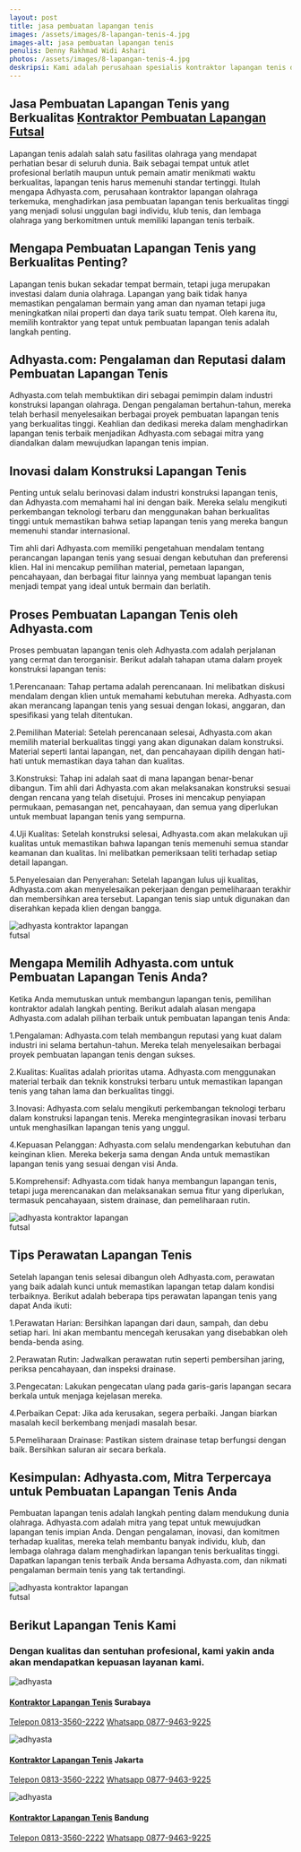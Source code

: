 ```yaml
---
layout: post
title: jasa pembuatan lapangan tenis
images: /assets/images/8-lapangan-tenis-4.jpg
images-alt: jasa pembuatan lapangan tenis
penulis: Denny Rakhmad Widi Ashari
photos: /assets/images/8-lapangan-tenis-4.jpg
deskripsi: Kami adalah perusahaan spesialis kontraktor lapangan tenis dengan pengalaman telah melayani 100 lebih konsumen dalam segala pekerjaan, baik dalam konstruksi pembuatan lapangan tenis maupun pembuatan lantai lapangan tenis. suatu keniscayaan apabila anda menyerahkan pekerjaan proyek pembuat lapangan tenis kepada kami
---
```

<section class="features11 cid-rravbvzsVT" id="features11-5">
    <div class="container">
        <div class="col-md-12">
            <div class="media-container-row">
                <div class=" align-left aside-content">
                    <h2 class="mbr-title pt-2 mbr-fonts-style display-2">
                      Jasa Pembuatan Lapangan Tenis yang Berkualitas <a href="/produk/spesialis-lapangan-futsal/">Kontraktor Pembuatan Lapangan Futsal</a>
                    </h2>
                    <div class="mbr-section-text">
                        <p class="mbr-text mb-5 pt-3 mbr-light mbr-fonts-style display-5">
                            Lapangan tenis adalah salah satu fasilitas olahraga yang mendapat perhatian besar di seluruh dunia. Baik sebagai tempat untuk atlet profesional berlatih maupun untuk pemain amatir menikmati waktu berkualitas, lapangan tenis harus memenuhi standar tertinggi. Itulah mengapa Adhyasta.com, perusahaan kontraktor lapangan olahraga terkemuka, menghadirkan jasa pembuatan lapangan tenis berkualitas tinggi yang menjadi solusi unggulan bagi individu, klub tenis, dan lembaga olahraga yang berkomitmen untuk memiliki lapangan tenis terbaik.
                        </p>
                         <h2 class="mbr-title pt-2 mbr-fonts-style display-2">
                        Mengapa Pembuatan Lapangan Tenis yang Berkualitas Penting?
                        </h2>
                        <p class="mbr-text mb-5 pt-3 mbr-light mbr-fonts-style display-5">
                           Lapangan tenis bukan sekadar tempat bermain, tetapi juga merupakan investasi dalam dunia olahraga. Lapangan yang baik tidak hanya memastikan pengalaman bermain yang aman dan nyaman tetapi juga meningkatkan nilai properti dan daya tarik suatu tempat. Oleh karena itu, memilih kontraktor yang tepat untuk pembuatan lapangan tenis adalah langkah penting.
                        </p>
                         <h2 class="mbr-title pt-2 mbr-fonts-style display-2">
                        Adhyasta.com: Pengalaman dan Reputasi dalam Pembuatan Lapangan Tenis
                        </h2>
                        <p class="mbr-text mb-5 pt-3 mbr-light mbr-fonts-style display-5">
                           Adhyasta.com telah membuktikan diri sebagai pemimpin dalam industri konstruksi lapangan olahraga. Dengan pengalaman bertahun-tahun, mereka telah berhasil menyelesaikan berbagai proyek pembuatan lapangan tenis yang berkualitas tinggi. Keahlian dan dedikasi mereka dalam menghadirkan lapangan tenis terbaik menjadikan Adhyasta.com sebagai mitra yang diandalkan dalam mewujudkan lapangan tenis impian.
                        </p>
                        <h2 class="mbr-title pt-2 mbr-fonts-style display-2">
                       Inovasi dalam Konstruksi Lapangan Tenis
                        </h2>
                        <p class="mbr-text mb-5 pt-3 mbr-light mbr-fonts-style display-5">
                            Penting untuk selalu berinovasi dalam industri konstruksi lapangan tenis, dan Adhyasta.com memahami hal ini dengan baik. Mereka selalu mengikuti perkembangan teknologi terbaru dan menggunakan bahan berkualitas tinggi untuk memastikan bahwa setiap lapangan tenis yang mereka bangun memenuhi standar internasional.
                        </p>
                        <p class="mbr-text mb-5 pt-3 mbr-light mbr-fonts-style display-5">
                           Tim ahli dari Adhyasta.com memiliki pengetahuan mendalam tentang perancangan lapangan tenis yang sesuai dengan kebutuhan dan preferensi klien. Hal ini mencakup pemilihan material, pemetaan lapangan, pencahayaan, dan berbagai fitur lainnya yang membuat lapangan tenis menjadi tempat yang ideal untuk bermain dan berlatih.
                        </p>
                         <h2 class="mbr-title pt-2 mbr-fonts-style display-2">
                       Proses Pembuatan Lapangan Tenis oleh Adhyasta.com
                        </h2>
                        <p class="mbr-text mb-5 pt-3 mbr-light mbr-fonts-style display-5">
                            Proses pembuatan lapangan tenis oleh Adhyasta.com adalah perjalanan yang cermat dan terorganisir. Berikut adalah tahapan utama dalam proyek konstruksi lapangan tenis:
                        </p>
                         <p class="mbr-text mb-5 pt-3 mbr-light mbr-fonts-style display-5">
                           1.Perencanaan: Tahap pertama adalah perencanaan. Ini melibatkan diskusi mendalam dengan klien untuk memahami kebutuhan mereka. Adhyasta.com akan merancang lapangan tenis yang sesuai dengan lokasi, anggaran, dan spesifikasi yang telah ditentukan.
                        </p>
                         <p class="mbr-text mb-5 pt-3 mbr-light mbr-fonts-style display-5">
                          2.Pemilihan Material: Setelah perencanaan selesai, Adhyasta.com akan memilih material berkualitas tinggi yang akan digunakan dalam konstruksi. Material seperti lantai lapangan, net, dan pencahayaan dipilih dengan hati-hati untuk memastikan daya tahan dan kualitas.
                        </p>
                         <p class="mbr-text mb-5 pt-3 mbr-light mbr-fonts-style display-5">
                            3.Konstruksi: Tahap ini adalah saat di mana lapangan benar-benar dibangun. Tim ahli dari Adhyasta.com akan melaksanakan konstruksi sesuai dengan rencana yang telah disetujui. Proses ini mencakup penyiapan permukaan, pemasangan net, pencahayaan, dan semua yang diperlukan untuk membuat lapangan tenis yang sempurna.
                        </p>
                         <p class="mbr-text mb-5 pt-3 mbr-light mbr-fonts-style display-5">
                          4.Uji Kualitas: Setelah konstruksi selesai, Adhyasta.com akan melakukan uji kualitas untuk memastikan bahwa lapangan tenis memenuhi semua standar keamanan dan kualitas. Ini melibatkan pemeriksaan teliti terhadap setiap detail lapangan.
                        </p>
                         <p class="mbr-text mb-5 pt-3 mbr-light mbr-fonts-style display-5">
                            5.Penyelesaian dan Penyerahan: Setelah lapangan lulus uji kualitas, Adhyasta.com akan menyelesaikan pekerjaan dengan pemeliharaan terakhir dan membersihkan area tersebut. Lapangan tenis siap untuk digunakan dan diserahkan kepada klien dengan bangga.
                        </p>
                        <div class="mbr-figure m-auto" style="width: 50%;">
                            <img src="/assets/images/8-lapangan-tenis-4.jpg" alt="adhyasta kontraktor lapangan futsal" title="adhyasta kontraktor lapangan futsal">
                        </div>
                    </div>
                </div>
            </div>
        </div>
    </div>
    <div class="container">
        <div class="col-md-12">
            <div class="media-container-row">
                <div class=" align-left aside-content">
                    <h2 class="mbr-title pt-2 mbr-fonts-style display-2">
                        Mengapa Memilih Adhyasta.com untuk Pembuatan Lapangan Tenis Anda?
                    </h2>
                    <div class="mbr-section-text">
                        <p class="mbr-text mb-5 pt-3 mbr-light mbr-fonts-style display-5">
                           Ketika Anda memutuskan untuk membangun lapangan tenis, pemilihan kontraktor adalah langkah penting. Berikut adalah alasan mengapa Adhyasta.com adalah pilihan terbaik untuk pembuatan lapangan tenis Anda:
                        </p>
                        <p class="mbr-text mb-5 pt-3 mbr-light mbr-fonts-style display-5">
                            1.Pengalaman: Adhyasta.com telah membangun reputasi yang kuat dalam industri ini selama bertahun-tahun. Mereka telah menyelesaikan berbagai proyek pembuatan lapangan tenis dengan sukses.
                        </p>
                        <p class="mbr-text mb-5 pt-3 mbr-light mbr-fonts-style display-5">
                            2.Kualitas: Kualitas adalah prioritas utama. Adhyasta.com menggunakan material terbaik dan teknik konstruksi terbaru untuk memastikan lapangan tenis yang tahan lama dan berkualitas tinggi.
                        </p>
                        <p class="mbr-text mb-5 pt-3 mbr-light mbr-fonts-style display-5">
                            3.Inovasi: Adhyasta.com selalu mengikuti perkembangan teknologi terbaru dalam konstruksi lapangan tenis. Mereka mengintegrasikan inovasi terbaru untuk menghasilkan lapangan tenis yang unggul.
                        </p>
                        <p class="mbr-text mb-5 pt-3 mbr-light mbr-fonts-style display-5">
                            4.Kepuasan Pelanggan: Adhyasta.com selalu mendengarkan kebutuhan dan keinginan klien. Mereka bekerja sama dengan Anda untuk memastikan lapangan tenis yang sesuai dengan visi Anda.
                        <p class="mbr-text mb-5 pt-3 mbr-light mbr-fonts-style display-5">
                            5.Komprehensif: Adhyasta.com tidak hanya membangun lapangan tenis, tetapi juga merencanakan dan melaksanakan semua fitur yang diperlukan, termasuk pencahayaan, sistem drainase, dan pemeliharaan rutin.
                        </p>
                        <div class="mbr-figure m-auto" style="width: 50%;">
                            <img src="/assets/images/8-lapangan-tenis-3.jpg" alt="adhyasta kontraktor lapangan futsal" title="adhyasta kontraktor lapangan futsal">
                        </div>
    <div class="container">
        <div class="col-md-12">
            <div class="media-container-row">
                <div class=" align-left aside-content">
                    <h2 class="mbr-title pt-2 mbr-fonts-style display-2">
                        Tips Perawatan Lapangan Tenis
                    </h2>
                    <div class="mbr-section-text">
                        <p class="mbr-text mb-5 pt-3 mbr-light mbr-fonts-style display-5">
                           Setelah lapangan tenis selesai dibangun oleh Adhyasta.com, perawatan yang baik adalah kunci untuk memastikan lapangan tetap dalam kondisi terbaiknya. Berikut adalah beberapa tips perawatan lapangan tenis yang dapat Anda ikuti:
                        </p>
                        <p class="mbr-text mb-5 pt-3 mbr-light mbr-fonts-style display-5">
                            1.Perawatan Harian: Bersihkan lapangan dari daun, sampah, dan debu setiap hari. Ini akan membantu mencegah kerusakan yang disebabkan oleh benda-benda asing.
                        </p>
                        <p class="mbr-text mb-5 pt-3 mbr-light mbr-fonts-style display-5">
                            2.Perawatan Rutin: Jadwalkan perawatan rutin seperti pembersihan jaring, periksa pencahayaan, dan inspeksi drainase.
                        </p>
                        <p class="mbr-text mb-5 pt-3 mbr-light mbr-fonts-style display-5">
                            3.Pengecatan: Lakukan pengecatan ulang pada garis-garis lapangan secara berkala untuk menjaga kejelasan mereka.
                        </p>
                        <p class="mbr-text mb-5 pt-3 mbr-light mbr-fonts-style display-5">
                            4.Perbaikan Cepat: Jika ada kerusakan, segera perbaiki. Jangan biarkan masalah kecil berkembang menjadi masalah besar.
                        </p>
                        <p class="mbr-text mb-5 pt-3 mbr-light mbr-fonts-style display-5">
                            5.Pemeliharaan Drainase: Pastikan sistem drainase tetap berfungsi dengan baik. Bersihkan saluran air secara berkala.
                        </p>
                         <h2 class="mbr-title pt-2 mbr-fonts-style display-2">
                        Kesimpulan: Adhyasta.com, Mitra Terpercaya untuk Pembuatan Lapangan Tenis Anda
                    </h2>
                    <div class="mbr-section-text">
                        <p class="mbr-text mb-5 pt-3 mbr-light mbr-fonts-style display-5">
                          Pembuatan lapangan tenis adalah langkah penting dalam mendukung dunia olahraga. Adhyasta.com adalah mitra yang tepat untuk mewujudkan lapangan tenis impian Anda. Dengan pengalaman, inovasi, dan komitmen terhadap kualitas, mereka telah membantu banyak individu, klub, dan lembaga olahraga dalam menghadirkan lapangan tenis berkualitas tinggi. Dapatkan lapangan tenis terbaik Anda bersama Adhyasta.com, dan nikmati pengalaman bermain tenis yang tak tertandingi.
                        </p>
                        <div class="mbr-figure m-auto" style="width: 50%;">
                            <img src="/assets/images/8-lapangan-tenis-5.jpg" alt="adhyasta kontraktor lapangan futsal" title="adhyasta kontraktor lapangan futsal">
                        </div>
                    </div>
                </div>
            </div>
        </div>
    </div>
<section class="features15 cid-rr5Cowf967" id="features15-e">
    <div class="container">
        <h2 class="mbr-section-title pb-3 align-center mbr-fonts-style display-2">
            Berikut Lapangan Tenis Kami
        </h2>
        <h3 class="mbr-section-subtitle display-5 align-center mbr-fonts-style">
            Dengan kualitas dan sentuhan profesional, kami yakin anda akan mendapatkan kepuasan layanan kami.
        </h3>
        <div class="media-container-row container pt-5 mt-2">
            <div class="col-12 col-md-6 mb-4 col-lg-4">
                <div class="card flip-card p-5 align-center">
                    <div class="card-front card_cont">
                        <img src="/assets/images/8-lapangan-tenis-2.jpg" alt="adhyasta">
                    </div>
                    <div class="card_back card_cont">
                        <h4 class="card-title display-5 py-2 mbr-fonts-style">
                            <a href="/produk/spesialis-lapangan-tenis/">Kontraktor Lapangan Tenis</a> Surabaya
                        </h4>
                        <p class="mbr-text mbr-fonts-style display-7">
                            <a class="btn btn-primary display-4" href="tel:+6281335602222">Telepon 0813-3560-2222</a>
                            <a class="btn btn-primary display-4" href="https://api.whatsapp.com/send?text=Hallo%20Adhyasta.com%20(Nama)%20(Alamat)%20&amp;phone=6287794639225">Whatsapp 0877-9463-9225</a>
                        </p>
                    </div>
                </div>
            </div>
            <div class="col-12 col-md-6 mb-4 col-lg-4">
                <div class="card flip-card p-5 align-center">
                    <div class="card-front card_cont">
                        <img src="/assets/images/8-lapangan-tenis-3.jpg" alt="adhyasta">
                    </div>
                    <div class="card_back card_cont">
                        <h4 class="card-title py-2 mbr-fonts-style display-5">
                            <a href="/produk/spesialis-lapangan-tenis/">Kontraktor Lapangan Tenis</a> Jakarta
                        </h4>
                        <p class="mbr-text mbr-fonts-style display-7">
                            <a class="btn btn-primary display-4" href="tel:+6281335602222">Telepon 0813-3560-2222</a>
                            <a class="btn btn-primary display-4" href="https://api.whatsapp.com/send?text=Hallo%20Adhyasta.com%20(Nama)%20(Alamat)%20&amp;phone=6287794639225">Whatsapp 0877-9463-9225</a>
                        </p>
                    </div>
                </div>
            </div>
            <div class="col-12 col-md-6 mb-4 col-lg-4">
                <div class="card flip-card p-5 align-center">
                    <div class="card-front card_cont">
                        <img src="/assets/images/8-lapangan-tenis-4.jpg" alt="adhyasta">
                    </div>
                    <div class="card_back card_cont">
                        <h4 class="card-title py-2 mbr-fonts-style display-5">
                            <a href="/produk/spesialis-lapangan-tenis/">Kontraktor Lapangan Tenis</a> Bandung
                        </h4>
                        <p class="mbr-text mbr-fonts-style display-7">
                            <a class="btn btn-primary display-4" href="tel:+6281335602222">Telepon 0813-3560-2222</a>
                            <a class="btn btn-primary display-4" href="https://api.whatsapp.com/send?text=Hallo%20Adhyasta.com%20(Nama)%20(Alamat)%20&amp;phone=6287794639225">Whatsapp 0877-9463-9225</a>
                        </p>
                    </div>
                </div>
            </div>
        </div>
    </div>
</section>